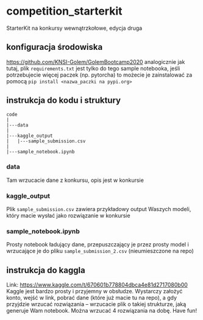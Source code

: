 # competition_starterkit
StarterKit na konkursy wewnątrzkołowe, edycja druga

## konfiguracja środowiska

https://github.com/KNSI-Golem/GolemBootcamp2020 analogicznie jak tutaj, plik `requirements.txt` jest tylko do tego sample notebooka, jeśli potrzebujecie więcej paczek (np. pytorcha) to możecie je zainstalować za pomocą `pip install <nazwa_paczki na pypi.org>`

## instrukcja do kodu i struktury

```
code
|
|---data
|
|---kaggle_output
|   |---sample_submission.csv
|
|---sample_notebook.ipynb
```

### data

Tam wrzucacie dane z konkursu, opis jest w konkursie

### kaggle_output

Plik `sample_submission.csv` zawiera przykładowy output Waszych modeli, który macie wysłać jako rozwiązanie w konkursie

### sample_notebook.ipynb

Prosty notebook ładujący dane, przepuszczający je przez prosty model i wrzucające je do pliku `sample_submission_2.csv` (nieumieszczone na repo)

## instrukcja do kaggla

Link: https://www.kaggle.com/t/670601b778804dbca4e81d2717080b00
Kaggle jest bardzo prosty i przyjemny w obsłudze. Wystarczy założyć konto, wejść w link, pobrać dane (które już macie tu na repo), a gdy przyjdzie wrzucać rozwiązania – wrzucacie plik o takiej strukturze, jaką generuje Wam notebook. Można wrzucać 4 rozwiązania na dobę. Have fun!

